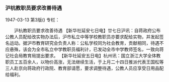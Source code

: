 ### 沪杭教职员要求改善待遇

1947-03-13
第3版()
专栏：

　　沪杭教职员要求改善待遇
    【新华社延安七日电】廿七日沪讯：自蒋政府公布公教人员配给改实物办法后，沪市私立中等学校教职员亦要求配给实物，并发起签名运动。据沪市教育研究会负责人称：公私学校同为社会教育，贡献相同，待遇不应悬殊，该会为全市私立中学教职员福利计，已发动全市中学教师签名，一致向蒋记社会局教育局提出要求。
    【新华社延安五日电】杭州讯：国立浙江大学全体教职员工五百余人，以物价高涨，无法继续生活，于上月二十四日推派代表王国松等三人赴京向蒋政府行政院、教育部请愿，要求调整待遇，公教人员应享受日用品配给福利。
